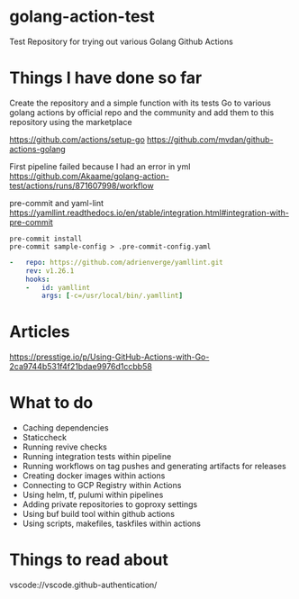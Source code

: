 # golang-action-test
Test Repository for trying out various Golang Github Actions

# Things I have done so far

Create the repository and a simple function with its tests
Go to various golang actions by official repo and the community and add them to this repository using the marketplace

https://github.com/actions/setup-go
https://github.com/mvdan/github-actions-golang

First pipeline failed because I had an error in yml
https://github.com/Akaame/golang-action-test/actions/runs/871607998/workflow

pre-commit and yaml-lint
https://yamllint.readthedocs.io/en/stable/integration.html#integration-with-pre-commit

```shell
pre-commit install
pre-commit sample-config > .pre-commit-config.yaml
```

```yml
-   repo: https://github.com/adrienverge/yamllint.git
    rev: v1.26.1
    hooks:
    -   id: yamllint
        args: [-c=/usr/local/bin/.yamllint]
```

# Articles
https://presstige.io/p/Using-GitHub-Actions-with-Go-2ca9744b531f4f21bdae9976d1ccbb58

# What to do

- Caching dependencies
- Staticcheck
- Running revive checks
- Running integration tests within pipeline
- Running workflows on tag pushes and generating artifacts for releases
- Creating docker images within actions
- Connecting to GCP Registry within Actions
- Using helm, tf, pulumi within pipelines
- Adding private repositories to goproxy settings
- Using buf build tool within github actions
- Using scripts, makefiles, taskfiles within actions

# Things to read about

vscode://vscode.github-authentication/
